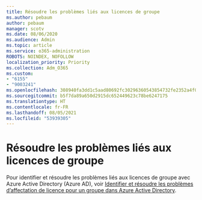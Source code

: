 ```yaml
---
title: Résoudre les problèmes liés aux licences de groupe
ms.author: pebaum
author: pebaum
manager: scotv
ms.date: 08/06/2020
ms.audience: Admin
ms.topic: article
ms.service: o365-administration
ROBOTS: NOINDEX, NOFOLLOW
localization_priority: Priority
ms.collection: Adm_O365
ms.custom:
- "6155"
- "9003241"
ms.openlocfilehash: 308940fa3dd1c5aad80692fc30296360543854732fe2352a4f0645e6df475d99
ms.sourcegitcommit: b5f7da89a650d2915dc652449623c78be6247175
ms.translationtype: HT
ms.contentlocale: fr-FR
ms.lasthandoff: 08/05/2021
ms.locfileid: "53939305"
---
```

# <a name="troubleshoot-group-licensing"></a>Résoudre les problèmes liés aux licences de groupe

Pour identifier et résoudre les problèmes liés aux licences de groupe avec Azure Active Directory (Azure AD), voir [Identifier et résoudre les problèmes d’affectation de licence pour un groupe dans Azure Active Directory](https://docs.microsoft.com/azure/active-directory/users-groups-roles/licensing-groups-resolve-problems).